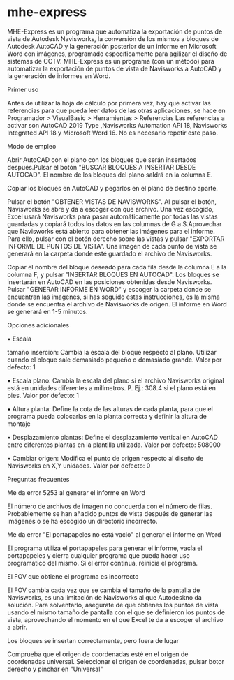 # mhe-express
MHE-Express es un programa que automatiza la exportación de puntos de vista de Autodesk Navisworks, la conversión de los mismos a bloques de Autodesk AutoCAD y la generación posterior de un informe en Microsoft Word con imágenes, programado específicamente para agilizar el diseño de sistemas de CCTV.
MHE-Express es un programa (con un método) para automatizar
la exportación de puntos de vista de Navisworks a AutoCAD y la
generación de informes en Word.

Primer uso

Antes de utilizar la hoja de cálculo por primera vez, hay que
activar las referencias para que pueda leer datos de las otras
aplicaciones, se hace en Programador > VisualBasic >
Herramientas > Referencias
Las referencias a activar son AutoCAD 2019 Type ,Navisworks
Automation API 18, Navisworks Integrated API 18 y Microsoft
Word 16. No es necesario repetir este paso.

Modo de empleo

Abrir AutoCAD con el plano con los bloques que serán insertados
después.Pulsar el botón "BUSCAR BLOQUES A INSERTAR DESDE
AUTOCAD". El nombre de los bloques del plano saldrá en la
columna E.

Copiar los bloques en AutoCAD y pegarlos en el plano de destino
aparte.

Pulsar el botón "OBTENER VISTAS DE NAVISWORKS". Al pulsar el
botón, Navisworks se abre y da a escoger con que archivo. Una
vez escogido, Excel usará Navisworks para pasar
automáticamente por todas las vistas guardadas y copiará todos
los datos en las columnas de G a S.Aprovechar que Navisworks está abierto para obtener las
imágenes para el informe. Para ello, pulsar con el botón
derecho sobre las vistas y pulsar "EXPORTAR INFORME DE
PUNTOS DE VISTA". Una imagen de cada punto de vista se
generará en la carpeta donde esté guardado el archivo de
Navisworks.

Copiar el nombre del bloque deseado para cada fila desde la
columna E a la columna F, y pulsar "INSERTAR BLOQUES EN
AUTOCAD". Los bloques se insertarán en AutoCAD en las
posiciones obtenidas desde Navisworks.
Pulsar "GENERAR INFORME EN WORD" y escoger la carpeta
donde se encuentran las imagenes, si has seguido estas
instrucciones, es la misma donde se encuentra el archivo de
Navisworks de origen. El informe en Word se generará en 1-5
minutos.

Opciones adicionales

• Escala

tamaño insercion: Cambia la escala del bloque
respecto al plano. Utilizar cuando el bloque sale demasiado
pequeño o demasiado grande. Valor por defecto: 1

• Escala plano: Cambia la escala del plano si el archivo
Navisworks original está en unidades diferentes a
milimetros. P. Ej.: 308.4 si el plano está en pies. Valor por
defecto: 1

• Altura planta: Define la cota de las alturas de cada planta,
para que el programa pueda colocarlas en la planta correcta
y definir la altura de montaje

• Desplazamiento plantas: Define el desplazamiento
vertical en AutoCAD entre diferentes plantas en la plantilla
utilizada. Valor por defecto: 508000

• Cambiar origen: Modifica el punto de origen respecto al
diseño de Navisworks en X,Y unidades. Valor por defecto: 0

Preguntas frecuentes

Me da error 5253 al generar el informe en Word

El número de archivos de imagen no concuerda con el número de
filas. Probablemente se han añadido puntos de vista después de
generar las imágenes o se ha escogido un directorio incorrecto.

Me da error "El portapapeles no está vacio" al generar el informe en Word

El programa utiliza el portapapeles para generar el informe, vacía
el portapapeles y cierra cualquier programa que pueda hacer uso
programático del mismo. Si el error continua, reinicia el
programa.

El FOV que obtiene el programa es incorrecto

El FOV cambia cada vez que se cambia el tamaño de la pantalla
de Navisworks, es una limitación de Navisworks al que Autodeskno da solución. Para solventarlo, asegurate de que obtienes los
puntos de vista usando el mismo tamaño de pantalla con el que
se definieron los puntos de vista, aprovechando el momento en el
que Excel te da a escoger el archivo a abrir.

Los bloques se insertan correctamente, pero fuera de lugar

Comprueba que el origen de coordenadas esté en el origen de
coordenadas universal. Seleccionar el origen de coordenadas,
pulsar botor derecho y pinchar en "Universal"
